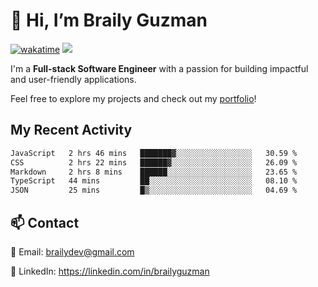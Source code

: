 # 👋 Hi, I’m Braily Guzman
[![wakatime](https://wakatime.com/badge/user/78b9a827-5162-4c58-9330-4ea970cf6de4.svg)](https://wakatime.com/@78b9a827-5162-4c58-9330-4ea970cf6de4)
![](https://komarev.com/ghpvc/?username=brailyguzman)

I'm a **Full-stack Software Engineer** with a passion for building impactful and user-friendly applications.

Feel free to explore my projects and check out my [portfolio](https://braily.dev)!


## My Recent Activity
<!--START_SECTION:waka-->

```txt
JavaScript   2 hrs 46 mins   ███████▓░░░░░░░░░░░░░░░░░   30.59 %
CSS          2 hrs 22 mins   ██████▓░░░░░░░░░░░░░░░░░░   26.09 %
Markdown     2 hrs 8 mins    ██████░░░░░░░░░░░░░░░░░░░   23.65 %
TypeScript   44 mins         ██░░░░░░░░░░░░░░░░░░░░░░░   08.10 %
JSON         25 mins         █▒░░░░░░░░░░░░░░░░░░░░░░░   04.69 %
```

<!--END_SECTION:waka-->

## 📫 Contact
📧 Email: brailydev@gmail.com

🔗 LinkedIn: https://linkedin.com/in/brailyguzman

